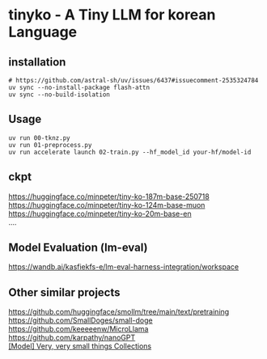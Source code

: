 # tinyko - A Tiny LLM for korean Language

## installation

```shell
# https://github.com/astral-sh/uv/issues/6437#issuecomment-2535324784
uv sync --no-install-package flash-attn
uv sync --no-build-isolation
```

## Usage

```shell
uv run 00-tknz.py
uv run 01-preprocess.py
uv run accelerate launch 02-train.py --hf_model_id your-hf/model-id
```


## ckpt

https://huggingface.co/minpeter/tiny-ko-187m-base-250718  
https://huggingface.co/minpeter/tiny-ko-124m-base-muon  
https://huggingface.co/minpeter/tiny-ko-20m-base-en  
.... 


## Model Evaluation (lm-eval)
https://wandb.ai/kasfiekfs-e/lm-eval-harness-integration/workspace  


## Other similar projects
https://github.com/huggingface/smollm/tree/main/text/pretraining  
https://github.com/SmallDoges/small-doge  
https://github.com/keeeeenw/MicroLlama  
https://github.com/karpathy/nanoGPT  
[[Model] Very, very small things Collections](https://huggingface.co/collections/minpeter/model-very-very-small-things-68660f5eaa427e3d37b8ca8a)
 
